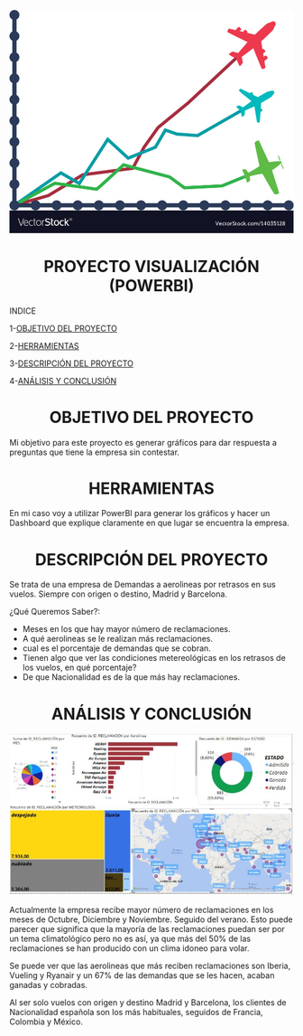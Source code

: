 ![JURIDICAAÉREA ](https://github.com/crisgo-data/Visualization-project/blob/main/imagenes/grafico%20aviones.jpg)



<h1 align="center"> PROYECTO VISUALIZACIÓN (POWERBI) </h1>


INDICE

1-[OBJETIVO DEL PROYECTO](#objetivo-del-proyecto)

2-[HERRAMIENTAS](#herramientas)

3-[DESCRIPCIÓN DEL PROYECTO](#descripción-del-proyecto)

4-[ANÁLISIS Y CONCLUSIÓN](#análisis-y-conclusión)









<h1 align="center"> OBJETIVO DEL PROYECTO  </h1>

Mi objetivo para este proyecto es generar gráficos para dar respuesta a preguntas que tiene la empresa sin contestar.






<h1 align="center"> HERRAMIENTAS  </h1>


En mi caso voy a utilizar PowerBI para generar los gráficos y hacer un Dashboard que explique claramente en que lugar se encuentra la empresa.






<h1 align="center"> DESCRIPCIÓN DEL PROYECTO  </h1>



Se trata de una empresa de Demandas a aerolineas por retrasos en sus vuelos. Siempre con origen o destino, Madrid y Barcelona.

¿Qué Queremos Saber?:

- Meses en los que hay mayor número de reclamaciones.
- A qué aerolineas se le realizan más reclamaciones.
- cual es el porcentaje de demandas que se cobran.
- Tienen algo que ver las condiciones metereológicas en los retrasos de los vuelos, en qué porcentaje?
- De que Nacionalidad es de la que más hay reclamaciones.







<h1 align="center"> ANÁLISIS Y CONCLUSIÓN </h1>


![JURIDICAAÉREA ](https://github.com/crisgo-data/Visualization-project/blob/main/imagenes/dashbord.JPG)





Actualmente la empresa recibe mayor número de reclamaciones en los meses de Octubre, Diciembre y Noviembre. Seguido del verano. Esto puede parecer que significa que la mayoría de las reclamaciones puedan ser por un tema climatológico pero no es así, ya que más del 50% de las reclamaciones se han producido con un clima idoneo para volar.


Se puede ver que las aerolineas que más reciben reclamaciones son Iberia, Vueling y Ryanair y un 67% de las demandas que se les hacen, acaban ganadas y cobradas.

Al ser solo vuelos con origen y destino Madrid y Barcelona, los clientes de Nacionalidad española son los más habituales, seguidos de Francia, Colombia y México.